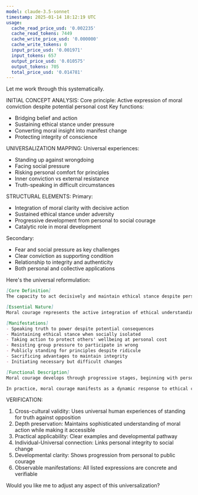 ```yaml
---
model: claude-3.5-sonnet
timestamp: 2025-01-14 18:12:19 UTC
usage:
  cache_read_price_usd: '0.002235'
  cache_read_tokens: 7449
  cache_write_price_usd: '0.000000'
  cache_write_tokens: 0
  input_price_usd: '0.001971'
  input_tokens: 657
  output_price_usd: '0.010575'
  output_tokens: 705
  total_price_usd: '0.014781'
---
```


Let me work through this systematically.

INITIAL CONCEPT ANALYSIS:
Core principle: Active expression of moral conviction despite potential personal cost
Key functions: 
- Bridging belief and action
- Sustaining ethical stance under pressure
- Converting moral insight into manifest change
- Protecting integrity of conscience

UNIVERSALIZATION MAPPING:
Universal experiences:
- Standing up against wrongdoing
- Facing social pressure
- Risking personal comfort for principles
- Inner conviction vs external resistance
- Truth-speaking in difficult circumstances

STRUCTURAL ELEMENTS:
Primary:
- Integration of moral clarity with decisive action
- Sustained ethical stance under adversity
- Progressive development from personal to social courage
- Catalytic role in moral development

Secondary:
- Fear and social pressure as key challenges
- Clear conviction as supporting condition
- Relationship to integrity and authenticity
- Both personal and collective applications

Here's the universal reformulation:

```markdown
[Core Definition]
The capacity to act decisively and maintain ethical stance despite personal risk or social pressure, translating moral conviction into concrete action when facing opposition. This quality bridges internal moral clarity with external expression, enabling individuals and groups to manifest their principles despite adversity.

[Essential Nature]
Moral courage represents the active integration of ethical understanding with practical will, manifesting when one's recognition of right action meets external resistance. Unlike physical courage which confronts tangible threats, moral courage navigates the subtle pressures of social disapproval, personal loss, and institutional opposition. It serves as the essential bridge between moral insight and moral action, transforming private conviction into public reality.

[Manifestations]
- Speaking truth to power despite potential consequences
- Maintaining ethical stance when socially isolated
- Taking action to protect others' wellbeing at personal cost 
- Resisting group pressure to participate in wrong
- Publicly standing for principles despite ridicule
- Sacrificing advantages to maintain integrity
- Initiating necessary but difficult changes

[Functional Description]
Moral courage develops through progressive stages, beginning with personal integrity in private decisions and expanding to public ethical action. It requires the cultivation of three elements: clear moral discernment, emotional resilience, and practiced will. These combine to create the capacity for sustained ethical action despite opposition. The quality strengthens through exercise, with each courageous act building capacity for future ethical challenges.

In practice, moral courage manifests as a dynamic response to ethical challenges, providing the force needed to overcome both internal resistance and external pressure. It operates as a catalyst for positive change, enabling individuals to serve as ethical agents in their communities and breaking cycles of collective moral compromise. This quality proves essential for both personal integrity and social progress, acting as the practical foundation for moral development at all scales.
```

VERIFICATION:
1. Cross-cultural validity: Uses universal human experiences of standing for truth against opposition
2. Depth preservation: Maintains sophisticated understanding of moral action while making it accessible
3. Practical applicability: Clear examples and developmental pathway
4. Individual-Universal connection: Links personal integrity to social change
5. Developmental clarity: Shows progression from personal to public courage
6. Observable manifestations: All listed expressions are concrete and verifiable

Would you like me to adjust any aspect of this universalization?
